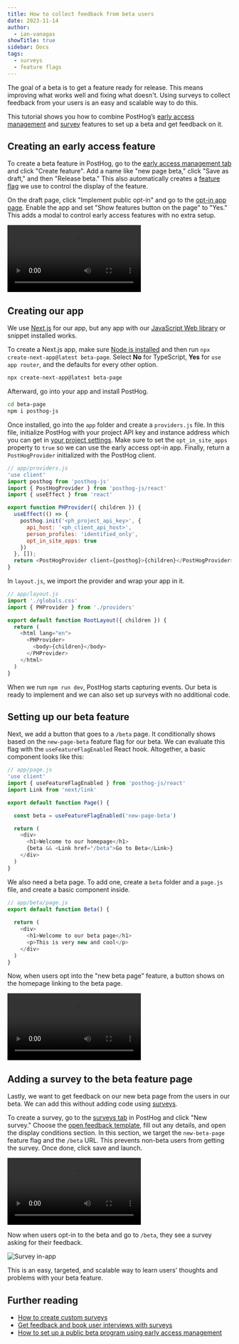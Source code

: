 ```yaml
---
title: How to collect feedback from beta users
date: 2023-11-14
author:
  - ian-vanagas
showTitle: true
sidebar: Docs
tags:
  - surveys
  - feature flags
---
```


The goal of a beta is to get a feature ready for release. This means improving what works well and fixing what doesn't. Using surveys to collect feedback from your users is an easy and scalable way to do this.

This tutorial shows you how to combine PostHog’s [early access management](/docs/feature-flags/early-access-feature-management) and [survey](/docs/surveys) features to set up a beta and get feedback on it.

## Creating an early access feature

To create a beta feature in PostHog, go to the [early access management tab](https://app.posthog.com/early_access_features) and click "Create feature". Add a name like "new page beta," click "Save as draft," and then "Release beta." This also automatically creates a [feature flag](/docs/feature-flags) we use to control the display of the feature.

On the draft page, click "Implement public opt-in" and go to the [opt-in app page](https://app.posthog.com/project/apps/574). Enable the app and set "Show features button on the page" to "Yes." This adds a modal to control early access features with no extra setup.

![Creating beta feature video](https://res.cloudinary.com/dmukukwp6/video/upload/v1710055416/posthog.com/contents/images/tutorials/beta-feedback/beta.mp4)

## Creating our app

We use [Next.js](/docs/libraries/next-js) for our app, but any app with our [JavaScript Web library](/docs/libraries/js) or snippet installed works. 

To create a Next.js app, make sure [Node is installed](https://nodejs.dev/en/learn/how-to-install-nodejs/) and then run `npx create-next-app@latest beta-page`. Select **No** for TypeScript, **Yes** for `use app router`, and the defaults for every other option.

```bash
npx create-next-app@latest beta-page
```

Afterward, go into your app and install PostHog.

```bash
cd beta-page
npm i posthog-js
```

Once installed, go into the `app` folder and create a `providers.js` file. In this file, initialize PostHog with your project API key and instance address which you can get in [your project settings](https://app.posthog.com/project/settings). Make sure to set the `opt_in_site_apps` property to `true` so we can use the early access opt-in app. Finally, return a `PostHogProvider` initialized with the PostHog client.

```js
// app/providers.js
'use client'
import posthog from 'posthog-js'
import { PostHogProvider } from 'posthog-js/react'
import { useEffect } from 'react'

export function PHProvider({ children }) {
  useEffect(() => {
    posthog.init('<ph_project_api_key>', {
      api_host: '<ph_client_api_host>',
      person_profiles: 'identified_only',
      opt_in_site_apps: true
    })
  }, []);
  return <PostHogProvider client={posthog}>{children}</PostHogProvider>
}
```

In `layout.js`, we import the provider and wrap your app in it. 

```js
// app/layout.js
import './globals.css'
import { PHProvider } from './providers'

export default function RootLayout({ children }) {
  return (
    <html lang="en">
      <PHProvider>
        <body>{children}</body>
      </PHProvider>
    </html>
  )
}
```

When we run `npm run dev`, PostHog starts capturing events. Our beta is ready to implement and we can also set up surveys with no additional code. 

## Setting up our beta feature

Next, we add a button that goes to a `/beta` page. It conditionally shows based on the `new-page-beta` feature flag for our beta. We can evaluate this flag with the `useFeatureFlagEnabled` React hook. Altogether, a basic component looks like this:

```js
// app/page.js
'use client'
import { useFeatureFlagEnabled } from 'posthog-js/react'
import Link from 'next/link'

export default function Page() {

  const beta = useFeatureFlagEnabled('new-page-beta')

  return (
    <div>
      <h1>Welcome to our homepage</h1>
      {beta && <Link href="/beta">Go to Beta</Link>}
    </div>
  )
}
```

We also need a beta page. To add one, create a `beta` folder and a `page.js` file, and create a basic component inside. 

```js
// app/beta/page.js
export default function Beta() {
  
  return (
    <div>
      <h1>Welcome to our beta page</h1>
      <p>This is very new and cool</p>
    </div>
  )
}
```

Now, when users opt into the "new beta page" feature, a button shows on the homepage linking to the beta page.

![Opting into beta video](https://res.cloudinary.com/dmukukwp6/video/upload/v1710055416/posthog.com/contents/images/tutorials/beta-feedback/opt-in.mp4)

## Adding a survey to the beta feature page

Lastly, we want to get feedback on our new beta page from the users in our beta. We can add this without adding code using [surveys](/docs/surveys).

To create a survey, go to the [surveys tab](https://app.posthog.com/surveys) in PostHog and click "New survey." Choose the [open feedback template](/templates/in-app-feedback-survey), fill out any details, and open the display conditions section. In this section, we target the `new-beta-page` feature flag and the `/beta` URL. This prevents non-beta users from getting the survey. Once done, click save and launch.

![Creating survey video](https://res.cloudinary.com/dmukukwp6/video/upload/v1710055416/posthog.com/contents/images/tutorials/beta-feedback/survey.mp4)

Now when users opt-in to the beta and go to `/beta`, they see a survey asking for their feedback. 

![Survey in-app](https://res.cloudinary.com/dmukukwp6/image/upload/v1710055416/posthog.com/contents/images/tutorials/beta-feedback/survey.png)

This is an easy, targeted, and scalable way to learn users' thoughts and problems with your beta feature.

## Further reading

- [How to create custom surveys](/tutorials/survey)
- [Get feedback and book user interviews with surveys](/tutorials/feedback-interviews-site-apps)
- [How to set up a public beta program using early access management](/tutorials/public-beta-program)

<NewsletterForm />